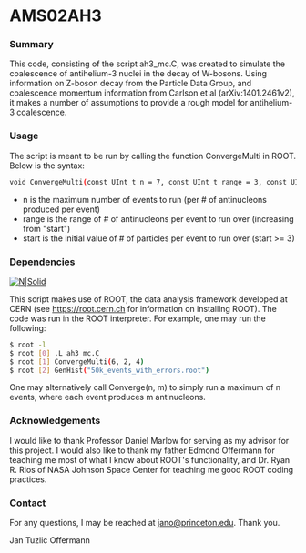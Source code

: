 # AMS02AH3

### Summary
This code, consisting of the script ah3_mc.C, was created to simulate the coalescence of antihelium-3 nuclei in the decay of W-bosons. Using information on Z-boson decay from the Particle Data Group, and coalescence momentum information from Carlson et al (arXiv:1401.2461v2), it makes a number of assumptions to provide a rough model for antihelium-3 coalescence.

### Usage
The script is meant to be run by calling the function ConvergeMulti in ROOT. Below is the syntax:
```sh
void ConvergeMulti(const UInt_t n = 7, const UInt_t range = 3, const UInt_t start = 3)
```
  - n is the maximum number of events to run (per # of antinucleons produced per event)
  - range is the range of # of antinucleons per event to run over (increasing from "start")
  - start is the initial value of # of particles per event to run over (start >= 3)

### Dependencies
[![N|Solid](https://d35c7d8c.web.cern.ch/sites/d35c7d8c.web.cern.ch/files/website-banner-allnew-croped_3.png)](https://root.cern.ch)

This script makes use of ROOT, the data analysis framework developed at CERN (see https://root.cern.ch for information on installing ROOT).
The code was run in the ROOT interpreter. For example, one may run the following:
```sh
$ root -l
$ root [0] .L ah3_mc.C
$ root [1] ConvergeMulti(6, 2, 4)
$ root [2] GenHist("50k_events_with_errors.root")
```
One may alternatively call Converge(n, m) to simply run a maximum of n events, where each event produces m antinucleons. 

### Acknowledgements

I would like to thank Professor Daniel Marlow for serving as my advisor for this project. I would also like to thank my father Edmond Offermann for teaching me most of what I know about ROOT's functionality, and Dr. Ryan R. Rios of NASA Johnson Space Center for teaching me good ROOT coding practices.

### Contact
For any questions, I may be reached at jano@princeton.edu. Thank you.

Jan Tuzlic Offermann
